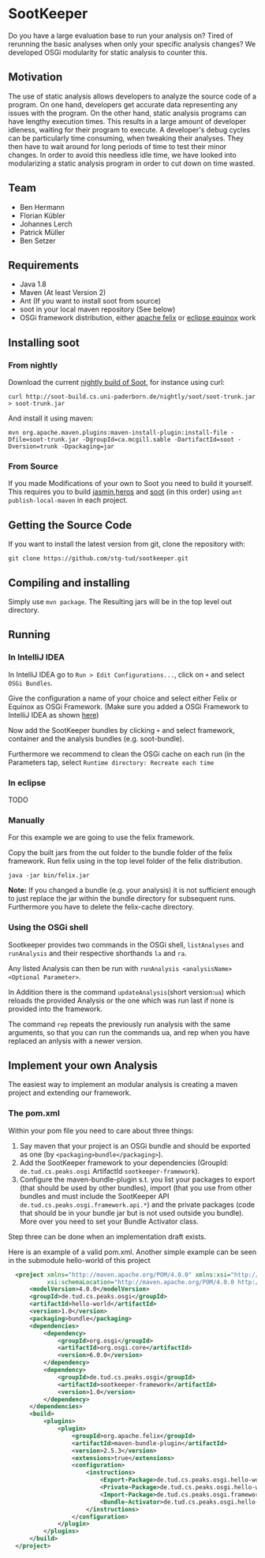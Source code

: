 # SootKeeper
Do you have a large evaluation base to run your analysis on? Tired of rerunning the basic analyses when only your specific analysis changes? We developed OSGi modularity for static analysis to counter this.

## Motivation
The use of static analysis allows developers to analyze the source code of a program. On one hand, developers get accurate data representing any issues with the program. On the other hand, static analysis programs can have lengthy execution times. This results in a large amount of developer idleness, waiting for their program to execute. A developer's debug cycles can be particularly time consuming, when tweaking their analyses. They then have to wait around for long periods of time to test their minor changes. In order to avoid this needless idle time, we have looked into modularizing a static analysis program in order to cut down on time wasted.

## Team
* Ben Hermann
* Florian Kübler
* Johannes Lerch
* Patrick Müller
* Ben Setzer

## Requirements
* Java 1.8
* Maven (At least Version 2)
* Ant (If you want to install soot from source)
* soot in your local maven repository (See below)
* OSGi framework distribution, either [apache felix](https://felix.apache.org/downloads.cgi) or [eclipse equinox](http://download.eclipse.org/equinox/) work

## Installing soot
### From nightly
Download the current [nightly build of Soot](https://github.com/Sable/soot#how-do-i-obtain-the-nightly-builds), for instance using curl:

    curl http://soot-build.cs.uni-paderborn.de/nightly/soot/soot-trunk.jar > soot-trunk.jar
    
And install it using maven:

    mvn org.apache.maven.plugins:maven-install-plugin:install-file -Dfile=soot-trunk.jar -DgroupId=ca.mcgill.sable -DartifactId=soot -Dversion=trunk -Dpackaging=jar


### From Source
If you made Modifications of your own to Soot you need to build it yourself.
This requires you to build [jasmin](https://github.com/Sable/jasmin),[heros](https://github.com/Sable/heros) and [soot](https://github.com/Sable/soot) (in this order) using
`ant publish-local-maven` in each project.

## Getting the Source Code
If you want to install the latest version from git, clone the repository with:

    git clone https://github.com/stg-tud/sootkeeper.git

## Compiling and installing
Simply use `mvn package`. The Resulting jars will be in the top level out directory.
## Running
### In IntelliJ IDEA
In IntelliJ IDEA go to `Run > Edit Configurations...`, click on `+` and select `OSGi Bundles`.

Give the configuration a name of your choice and select either Felix or Equinox as OSGi Framework. (Make sure you added a OSGi Framework to IntelliJ IDEA as shown [here](https://www.jetbrains.com/idea/help/osgi-framework-instances.html))

Now add the SootKeeper bundles by clicking `+` and select framework, container and the analysis bundles (e.g. soot-bundle).

Furthermore we recommend to clean the OSGi cache on each run (in the Parameters tap, select `Runtime directory: Recreate each time`

### In eclipse
TODO

### Manually
For this example we are going to use the felix framework.

Copy the built jars from the out folder to the bundle folder of the felix framework.
Run felix using in the top level folder of the felix distribution.

    java -jar bin/felix.jar

**Note:** If you changed a bundle (e.g. your analysis) it is not sufficient enough to just replace the jar within the bundle directory for subsequent runs. Furthermore you have to delete the felix-cache directory.

### Using the OSGi shell

Sootkeeper provides two commands in the OSGi shell, `listAnalyses` and `runAnalysis` and their respective shorthands `la` and `ra`.

Any listed Analysis can then be run with `runAnalysis <analysisName> <Optional Parameter>`.

In Addition there is the command `updateAnalysis`(short version:`ua`) which reloads the provided Analysis or the one which was run last if none is provided into the framework.

The command `rep` repeats the previously run analysis with the same arguments, so that you can run the commands ua, and rep when you have replaced an anlysis with a newer version. 

## Implement your own Analysis
The easiest way to implement an modular analysis is creating a maven project and extending our framework.

### The pom.xml
Within your pom file you need to care about three things:

1. Say maven that your project is an OSGi bundle and should be exported as one (by `<packaging>bundle</packaging>`).
2. Add the SootKeeper framework to your dependencies (GroupId: `de.tud.cs.peaks.osgi` ArtifactId `sootkeeper-framework`).
3. Configure the maven-bundle-plugin s.t. you list your packages to export (that should be used by other bundles), import (that you use from other bundles and must include the SootKeeper API `de.tud.cs.peaks.osgi.framework.api.*`) and the private packages (code that should be in your bundle jar but is not used outside you bundle). More over you need to set your Bundle Activator class.

Step three can be done when an implementation draft exists.

Here is an example of a valid pom.xml. Another simple example can be seen in the submodule hello-world of this project

```xml
  <project xmlns="http://maven.apache.org/POM/4.0.0" xmlns:xsi="http://www.w3.org/2001/XMLSchema-instance"
           xsi:schemaLocation="http://maven.apache.org/POM/4.0.0 http://maven.apache.org/xsd/maven-4.0.0.xsd">
      <modelVersion>4.0.0</modelVersion>
      <groupId>de.tud.cs.peaks.osgi</groupId>
      <artifactId>hello-world</artifactId>
      <version>1.0</version>
      <packaging>bundle</packaging>
      <dependencies>
          <dependency>
              <groupId>org.osgi</groupId>
              <artifactId>org.osgi.core</artifactId>
              <version>6.0.0</version>
          </dependency>
          <dependency>
              <groupId>de.tud.cs.peaks.osgi</groupId>
              <artifactId>sootkeeper-framework</artifactId>
              <version>1.0</version>
          </dependency>
      </dependencies>
      <build>
          <plugins>
              <plugin>
                  <groupId>org.apache.felix</groupId>
                  <artifactId>maven-bundle-plugin</artifactId>
                  <version>2.5.3</version>
                  <extensions>true</extensions>
                  <configuration>
                      <instructions>
                          <Export-Package>de.tud.cs.peaks.osgi.hello-world.api</Export-Package>
                          <Private-Package>de.tud.cs.peaks.osgi.hello-world.*</Private-Package>
                          <Import-Package>de.tud.cs.peaks.osgi.framework.api.*</Import-Package>
                          <Bundle-Activator>de.tud.cs.peaks.osgi.hello-world.Activator</Bundle-Activator>
                      </instructions>
                  </configuration>
              </plugin>
          </plugins>
      </build>
  </project>
```
